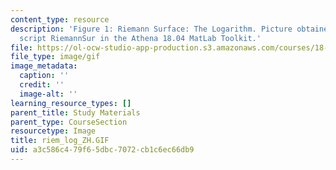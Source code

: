 ```yaml
---
content_type: resource
description: 'Figure 1: Riemann Surface: The Logarithm. Picture obtained using the
  script RiemannSur in the Athena 18.04 MatLab Toolkit.'
file: https://ol-ocw-studio-app-production.s3.amazonaws.com/courses/18-04-complex-variables-with-applications-fall-1999/a3c586c479f65dbc7072cb1c6ec66db9_riem_log_ZH.GIF
file_type: image/gif
image_metadata:
  caption: ''
  credit: ''
  image-alt: ''
learning_resource_types: []
parent_title: Study Materials
parent_type: CourseSection
resourcetype: Image
title: riem_log_ZH.GIF
uid: a3c586c4-79f6-5dbc-7072-cb1c6ec66db9
---
```


